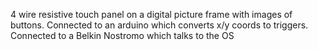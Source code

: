 4 wire resistive touch panel on a digital picture frame with images of buttons.  Connected to an arduino which converts x/y coords to triggers.  Connected to a Belkin Nostromo which talks to the OS